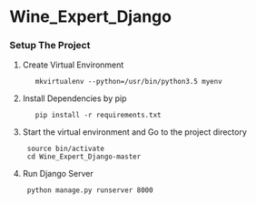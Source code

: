 # Wine_Expert_Django

### Setup The Project

1. Create Virtual Environment
          
          mkvirtualenv --python=/usr/bin/python3.5 myenv
     
2. Install Dependencies by pip

          pip install -r requirements.txt

3. Start the virtual environment and Go to the project directory

        source bin/activate
        cd Wine_Expert_Django-master
    
4. Run Django Server

        python manage.py runserver 8000
